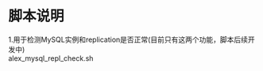 脚本说明
=================================================
1.用于检测MySQL实例和replication是否正常(目前只有这两个功能，脚本后续开发中)  
alex_mysql_repl_check.sh
